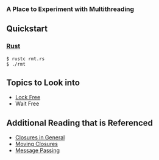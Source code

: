 ### A Place to Experiment with Multithreading


## Quickstart
### [Rust](https://doc.rust-lang.org/book/ch16-01-threads.html)
```console
$ rustc rmt.rs
$ ./rmt
```

## Topics to Look into
- [Lock Free](https://en.wikipedia.org/wiki/Lock_%28computer_science%29)
- Wait Free

## Additional Reading that is Referenced
- [Closures in General](https://www.cs.brandeis.edu/~cs146a/rust/doc-02-21-2015/book/closures.html)
- [Moving Closures](http://gradebot.org/doc/ipur/closure.html~)
- [Message Passing](https://doc.rust-lang.org/book/ch16-02-message-passing.html)
